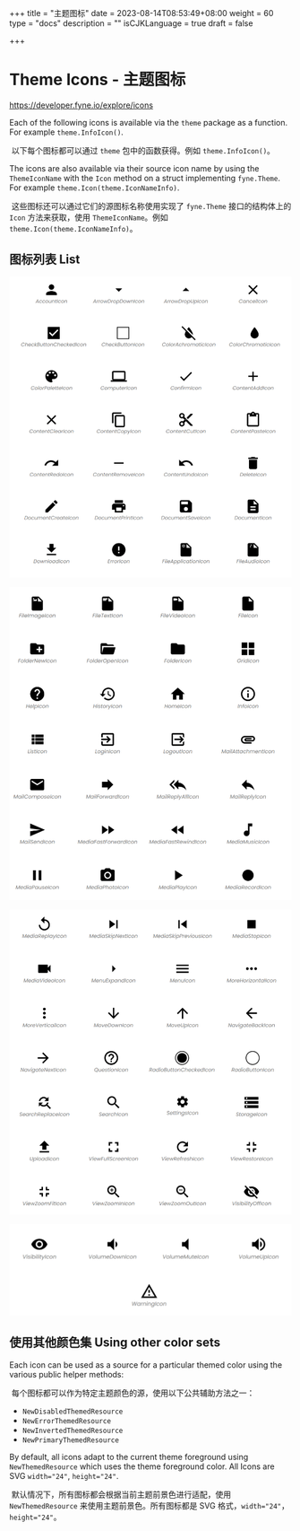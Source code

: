 +++
title = "主题图标"
date = 2023-08-14T08:53:49+08:00
weight = 60
type = "docs"
description = ""
isCJKLanguage = true
draft = false

+++

# Theme Icons - 主题图标

https://developer.fyne.io/explore/icons

Each of the following icons is available via the `theme` package as a function. For example `theme.InfoIcon()`.

​	以下每个图标都可以通过 `theme` 包中的函数获得。例如 `theme.InfoIcon()`。

The icons are also available via their source icon name by using the `ThemeIconName` with the `Icon` method on a struct implementing `fyne.Theme`. For example `theme.Icon(theme.IconNameInfo)`.

​	这些图标还可以通过它们的源图标名称使用实现了 `fyne.Theme` 接口的结构体上的 `Icon` 方法来获取，使用 `ThemeIconName`。例如 `theme.Icon(theme.IconNameInfo)`。

## 图标列表 List

![image-20230814090533885](iconList_img/image-20230814090533885.png)

![image-20230814090607041](iconList_img/image-20230814090607041.png)

![image-20230814090632624](iconList_img/image-20230814090632624.png)

![image-20230814090647738](iconList_img/image-20230814090647738.png)

## 使用其他颜色集 Using other color sets



Each icon can be used as a source for a particular themed color using the various public helper methods:

​	每个图标都可以作为特定主题颜色的源，使用以下公共辅助方法之一：

- `NewDisabledThemedResource`
- `NewErrorThemedResource`
- `NewInvertedThemedResource`
- `NewPrimaryThemedResource`

By default, all icons adapt to the current theme foreground using `NewThemedResource` which uses the theme foreground color. All Icons are SVG `width="24"`, `height="24"`.

​	默认情况下，所有图标都会根据当前主题前景色进行适配，使用 `NewThemedResource` 来使用主题前景色。所有图标都是 SVG 格式，`width="24"`，`height="24"`。